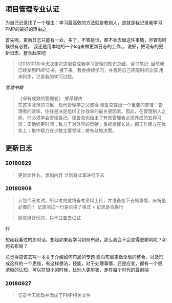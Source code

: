 ## 项目管理专业认证
 
为自己记录找了一个理由：学习最高效的方法就是教别人，这就是我记录我学习PMP的最好的理由之一


首先呢，更新日志只能有一处，多了，不管是谁，都不会去做这件事情，尽管有时候很有必要。
我还是用本地的一个log来做更新日志的工作。，说好，把现有的更新日志，整合起来吧


> (20181018)今天决定将这里变成我学习管理的知识总结，读书笔记. 目前我已经拿到PMP证书，接下来，我会持续学习，并且将自己闲暇时间全部
用来码字，记录我的学习过程。

*管理书籍*
> 《卓有成效的管理者》
*推荐理由*   
> 在这本薄薄的书里，现代管理学之父彼得·德鲁克提出一个重要的定律：管理者的效率，往往是决定组织工作效率的最关键因素。因此，在管理别人之前，你必须学会管理自己。德鲁克也给出了有效管理者必须养成的五种习惯：正确统筹时间；致力于对外界的贡献；重视发挥长处，把工作建立在优势上；集中精力在少数主要领域；做有效地决策。



## 更新日志

### 20180829 
>  更新文件名，添加内容
>  计划将此事进行下去


### 20180908
>  计划今天考试，所以考完就将备考资料上传，并准备接下去的事情，庆祝是必要的！
记录测试一行是否换了格式
< 记录是否换行


> 感觉挺好玩的，只不过要去试试

行

想起我看过的那对话，想起如果我学习如何布局，那么我会不会变得更聪明呢？如何去布局？

总觉得应该去写一本关于介绍如何布局的专题
面向布局来做全局的整合，以及形成这样的一个思维，有这样想法，技能，对于处理事情，还是应变，都有一个很
清晰的认知，可以在很小的时候，比别人更厉害，走在每个时代的最前端

### 20180927
> 记录今天修改并添加了PMP相关文件
